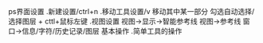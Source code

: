 ps界面设置
  .新建设置/ctrl+n
  .移动工具设置/v
    移动其中某一部分 勾选自动选择/选择图层 + cttl+鼠标左键
  .视图设置
    视图->显示->智能参考线 视图->参考线
    窗口->信息/字符/历史记录/图层
基本操作
  .简单工具的操作
